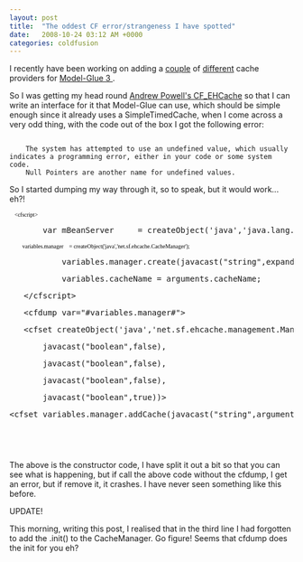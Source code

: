 ```yaml
---
layout: post
title:  "The oddest CF error/strangeness I have spotted"
date:   2008-10-24 03:12 AM +0000
categories: coldfusion
---
```

<p>I recently have been working on adding a <a title="Stake Five   ::  Memory-sensitive Caching for CF" href="http://blogs.sanmathi.org/ashwin/2006/07/01/memory-sensitive-caching-for-cf/">couple</a> of <a title="Exception" href="http://www.infoaccelerator.net/index.cfm?event=showEntry&amp;entryId=5F0448E1-FF30-C9A3-AD26173857DBC0E1">different</a> cache providers for <a title="The Model-Glue Framework" href="http://www.model-glue.com/coldfusion.cfm">Model-Glue 3
</a>.</p>
<p>
So I was getting my head round <a title="Exception" href="http://www.infoaccelerator.net/index.cfm?event=showEntry&amp;entryId=5F0448E1-FF30-C9A3-AD26173857DBC0E1">Andrew Powell's CF_EHCache</a> so that I can write an interface for it that Model-Glue can use, which should be simple enough since it already uses a SimpleTimedCache, when I come across a very odd thing, with the code out of the box I got the following error:
</p>
<p>
<code>
	The system has attempted to use an undefined value, which usually indicates a programming error, either in your code or some system code.
	Null Pointers are another name for undefined values.
</code></p>
<p><code></code>
So I started dumping my way through it, so to speak, but it would work...
eh?!</p>
<pre><span style="color: #555555; font-family: -webkit-monospace; font-size: 9px; white-space: normal;"><span style="white-space: pre;">	</span><span style="color: #000000; font-family: Verdana; font-size: 10px; white-space: pre;">&lt;cfscript&gt;</span></span><br /></pre>
<pre><span style="white-space: pre;">		</span>var mBeanServer     = createObject('java','java.lang.management.ManagementFactory').getPlatformMBeanServer();<br /></pre>
<p><span style="font-family: -webkit-monospace; font-size: 9px;">
</span></p>
<pre><span style="color: #555555; font-family: verdana; font-size: 11px; white-space: normal;"><span style="white-space: pre;">	</span><span style="white-space: pre;"><span style="color: #000000; font-size: 10px; white-space: pre;">		</span></span><span style="color: #000000; font-size: 10px; white-space: pre;">variables.manager</span><span style="white-space: pre;"><span style="color: #000000; font-size: 10px; white-space: pre;">	</span></span><span style="color: #000000; font-size: 10px; white-space: pre;">= createObject('java','net.sf.ehcache.CacheManager');</span></span><br /></pre>
<pre><span style="white-space: pre;">			</span>variables.manager.create(javacast("string",expandPath('#arguments.scope#.xml')));<br /></pre>
<pre><span style="white-space: pre;">			</span>variables.cacheName = arguments.cacheName;<br /></pre>
<pre><span style="white-space: pre;">	</span>&lt;/cfscript&gt;<br /></pre>
<pre><span style="white-space: pre;">	</span>&lt;cfdump var="#variables.manager#"&gt;<br /></pre>
<pre>	&lt;cfset createObject('java','net.sf.ehcache.management.ManagementService').registerMBeans(variables.manager,mBeanServer,<br /></pre>
<pre><span style="white-space: pre;">		</span>javacast("boolean",false),<br /></pre>
<pre><span style="white-space: pre;">		</span>javacast("boolean",false),<br /></pre>
<pre><span style="white-space: pre;">		</span>javacast("boolean",false),<br /></pre>
<pre><span style="white-space: pre;">		</span>javacast("boolean",true))&gt;<br /></pre>
<pre>&lt;cfset variables.manager.addCache(javacast("string",arguments.cacheName))&gt;<br /></pre>
<p> </p>
<p><code>	
	
	
	
	
</code>
The above is the constructor code, I have split it out a bit so that you can see what is happening, but if call the above code without the cfdump, I get an error, but if remove it, it crashes. 
I have never seen something like this before.</p>
<p>
UPDATE!</p>
<p>This morning, writing this post, I realised that in the third line I had forgotten to add the .init() to the CacheManager. Go figure! Seems that cfdump does the init for you eh?</p>